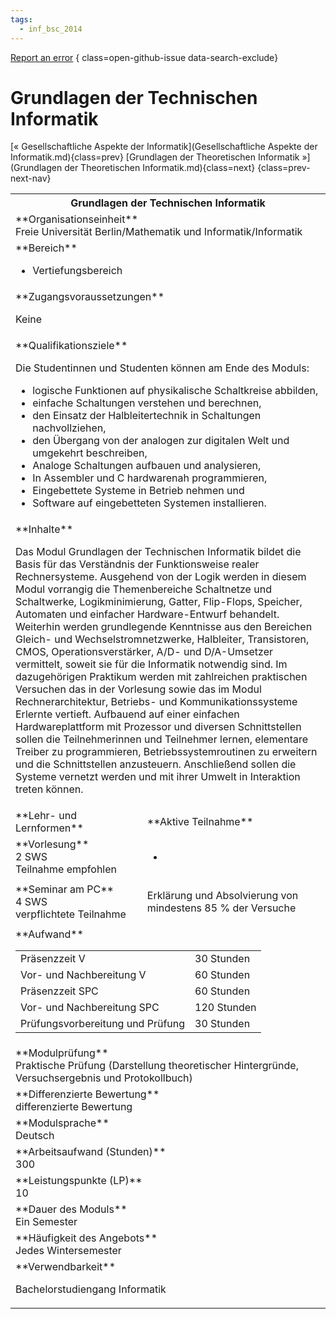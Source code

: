 ```yaml
---
tags:
  - inf_bsc_2014
---
```

[Report an error](https://github.com/SGSSGene/FUB-SUP/issues/new?title=Error%20in%20%22Grundlagen%20der%20Technischen%20Informatik%22&body=There%20seems%20to%20be%20an%20error%20in%20module%20%22Grundlagen%20der%20Technischen%20Informatik%22%2E%0A%0A%3CDescribe%20here%20a%20slightly%20more%20detailed%20description%20of%20what%20is%20wrong%3E&labels=bug)
{ class=open-github-issue data-search-exclude}

# Grundlagen der Technischen Informatik

[« Gesellschaftliche Aspekte der Informatik](Gesellschaftliche Aspekte der Informatik.md){class=prev}
[Grundlagen der Theoretischen Informatik »](Grundlagen der Theoretischen Informatik.md){class=next}
{class=prev-next-nav}

<table markdown id="moduledesc">
<tr markdown class="moduledesc_head"><th colspan="2">Grundlagen der Technischen Informatik </th></tr>
<tr markdown><td colspan="2">**Organisationseinheit**   <br>Freie Universität Berlin/Mathematik und Informatik/Informatik</td></tr>

<tr markdown><td colspan="2">**Bereich**<br>


- Vertiefungsbereich

</td></tr>

<tr markdown><td colspan="2">**Zugangsvoraussetzungen** <br>

Keine


</td></tr>
<tr markdown><td colspan="2">**Qualifikationsziele**    <br>

Die Studentinnen und Studenten können am Ende des Moduls:

- logische Funktionen auf physikalische Schaltkreise abbilden,
- einfache Schaltungen verstehen und berechnen,
- den Einsatz der Halbleitertechnik in Schaltungen nachvollziehen,
- den Übergang von der analogen zur digitalen Welt und umgekehrt beschreiben,
- Analoge Schaltungen aufbauen und analysieren,
- In Assembler und C hardwarenah programmieren,
- Eingebettete Systeme in Betrieb nehmen und
- Software auf eingebetteten Systemen installieren.


</td></tr>
<tr markdown><td colspan="2">**Inhalte**                <br>

Das Modul Grundlagen der Technischen Informatik bildet die Basis für das
Verständnis der Funktionsweise realer Rechnersysteme. Ausgehend von der
Logik werden in diesem Modul vorrangig die Themenbereiche Schaltnetze und
Schaltwerke, Logikminimierung, Gatter, Flip-Flops, Speicher, Automaten und
einfacher Hardware-Entwurf behandelt. Weiterhin werden grundlegende
Kenntnisse aus den Bereichen Gleich- und Wechselstromnetzwerke, Halbleiter,
Transistoren, CMOS, Operationsverstärker, A/D- und D/A-Umsetzer vermittelt,
soweit sie für die Informatik notwendig sind. Im dazugehörigen Praktikum
werden mit zahlreichen praktischen Versuchen das in der Vorlesung sowie das
im Modul Rechnerarchitektur, Betriebs- und Kommunikationssysteme Erlernte
vertieft. Aufbauend auf einer einfachen Hardwareplattform mit Prozessor und
diversen Schnittstellen sollen die Teilnehmerinnen und Teilnehmer lernen,
elementare Treiber zu programmieren, Betriebssystemroutinen zu erweitern und
die Schnittstellen anzusteuern. Anschließend sollen die Systeme vernetzt
werden und mit ihrer Umwelt in Interaktion treten können.


</td></tr>

<tr markdown><td>**Lehr- und Lernformen**</td><td>**Aktive Teilnahme**</td></tr>
<tr markdown><td> **Vorlesung** <br>2 SWS <br> Teilnahme empfohlen</td><td>

-
</td></tr>
<tr markdown><td> **Seminar am PC** <br>4 SWS <br> verpflichtete Teilnahme</td><td>

Erklärung und Absolvierung von mindestens 85 % der Versuche
</td></tr>
<tr markdown><td colspan="2">**Aufwand**                <br>
<table class="aufwand_table">
<tr><td>Präsenzzeit V</td><td>30 Stunden</td></tr>
<tr><td>Vor- und Nachbereitung V</td><td>60 Stunden</td></tr>
<tr><td>Präsenzzeit SPC</td><td>60 Stunden</td></tr>
<tr><td>Vor- und Nachbereitung SPC</td><td>120 Stunden</td></tr>
<tr><td>Prüfungsvorbereitung und Prüfung</td><td>30 Stunden</td></tr>
</table>

</td></tr>
<tr markdown><td colspan="2">**Modulprüfung**             <br>Praktische Prüfung (Darstellung theoretischer Hintergründe, Versuchsergebnis
und Protokollbuch)


</td></tr>
<tr markdown><td colspan="2">**Differenzierte Bewertung** <br>differenzierte Bewertung

</td></tr>
<tr markdown><td colspan="2">**Modulsprache**             <br>Deutsch</td></tr>
<tr markdown><td colspan="2">**Arbeitsaufwand (Stunden)** <br>300</td></tr>
<tr markdown><td colspan="2">**Leistungspunkte (LP)**     <br>10</td></tr>
<tr markdown><td colspan="2">**Dauer des Moduls**         <br>Ein Semester</td></tr>
<tr markdown><td colspan="2">**Häufigkeit des Angebots**  <br>Jedes Wintersemester</td></tr>
<tr markdown><td colspan="2">**Verwendbarkeit**           <br>

Bachelorstudiengang Informatik


</td></tr>

</table>

